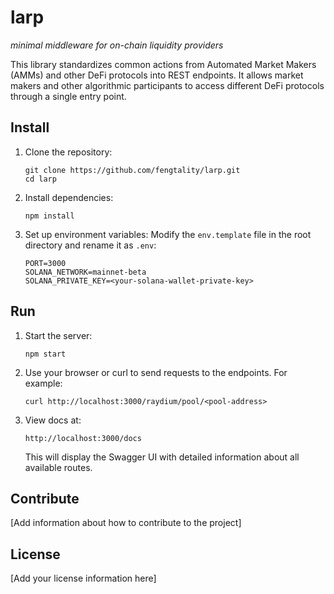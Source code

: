 # larp

*minimal middleware for on-chain liquidity providers*

This library standardizes common actions from Automated Market Makers (AMMs) and other DeFi protocols into REST endpoints. It allows market makers and other algorithmic participants to access different DeFi protocols through a single entry point.

## Install

1. Clone the repository:
   ```
   git clone https://github.com/fengtality/larp.git
   cd larp
   ```

2. Install dependencies:
   ```
   npm install
   ```

3. Set up environment variables:
   Modify the `env.template` file in the root directory and rename it as `.env`:
   ```
   PORT=3000
   SOLANA_NETWORK=mainnet-beta
   SOLANA_PRIVATE_KEY=<your-solana-wallet-private-key>
   ```

## Run

1. Start the server:
   ```
   npm start
   ```

2. Use your browser or curl to send requests to the endpoints. For example:
   ```
   curl http://localhost:3000/raydium/pool/<pool-address>
   ```

2. View docs at:
   ```
   http://localhost:3000/docs
   ```

   This will display the Swagger UI with detailed information about all available routes.


## Contribute

[Add information about how to contribute to the project]

## License

[Add your license information here]
